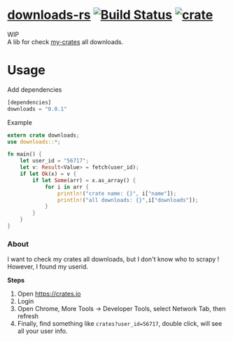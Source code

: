 # [downloads-rs](https://github.com/zTgx/downloads-rs) [![Build Status](https://travis-ci.org/zTgx/downloads-rs.svg?branch=master)](https://travis-ci.org/zTgx/downloads-rs) [![crate](https://img.shields.io/crates/v/downloads.svg)](https://crates.io/crates/downloads) 

WIP  
A lib for check [my-crates](https://crates.io/me/crates) all downloads.

# Usage
Add dependencies
```rust
[dependencies]
downloads = "0.0.1"
```

Example
```rust
extern crate downloads;
use downloads::*;

fn main() {
    let user_id = "56717";
    let v: Result<Value> = fetch(user_id);
    if let Ok(x) = v {
        if let Some(arr) = x.as_array() {
            for i in arr {
                println!("crate name: {}", i["name"]);
                println!("all downloads: {}",i["downloads"]);
            }
        }
    }
}
```

### About
I want to check my crates all downloads, but I don't know who to scrapy !  
However, I found my userid.

__Steps__
1. Open https://crates.io  
2. Login  
3. Open Chrome, More Tools -> Developer Tools, select Network Tab, then refresh  
4. Finally, find something like `crates?user_id=56717`, double click, will see all your user info.  
